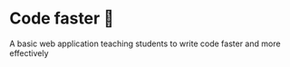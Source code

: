 # Code faster 🚀
A basic web application teaching students to write code faster and more effectively
